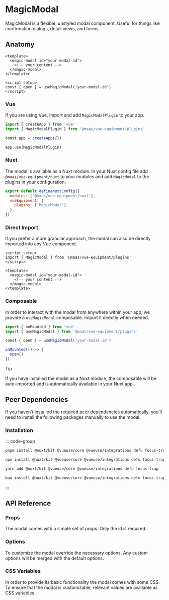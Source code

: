 # MagicModal

MagicModal is a flexible, unstyled modal component. Useful for things like confirmation dialogs, detail views, and forms.

<ComponentPreview src="./demo/DefaultDemo.vue" />

<!--@include: @/apps/docs/src/content/snippets/overview.md-->

## Anatomy

```vue
<template>
  <magic-modal id="your-modal-id">
    <!-- your content -->
  </magic-modal>
</template>

<script setup>
const { open } = useMagicModal('your-modal-id')
</script>
```

<!--@include: @/apps/docs/src/content/snippets/installation.md-->

### Vue

If you are using Vue, import and add `MagicModalPlugin` to your app.

```js
import { createApp } from 'vue'
import { MagicModalPlugin } from '@maas/vue-equipment/plugins'

const app = createApp({})

app.use(MagicModalPlugin)
```

### Nuxt

The modal is available as a Nuxt module. In your Nuxt config file add `@maas/vue-equipment/nuxt` to your modules and add `MagicModal` to the plugins in your configuration.

```js
export default defineNuxtConfig({
  modules: ['@maas/vue-equipment/nuxt'],
  vueEquipment: {
    plugins: ['MagicModal'],
  },
})
```

### Direct Import

If you prefer a more granular approach, the modal can also be directly imported into any Vue component.

```vue
<script setup>
import { MagicModal } from '@maas/vue-equipment/plugins'
</script>

<template>
  <magic-modal id="your-modal-id">
    <!-- your content -->
  </magic-modal>
</template>
```

### Composable

In order to interact with the modal from anywhere within your app, we provide a `useMagicModal` composable. Import it directly when needed.

```js
import { onMounted } from 'vue'
import { useMagicModal } from '@maas/vue-equipment/plugins'

const { open } = useMagicModal('your-modal-id')

onMounted(() => {
  open()
})
```

> [!TIP]
> If you have installed the modal as a Nuxt module, the composable will be auto-imported and is automatically available in your Nuxt app.

## Peer Dependencies

If you haven’t installed the required peer dependencies automatically, you’ll need to install the following packages manually to use the modal.

<ProseTable
  :columns="[
    { label: 'Package'},
  ]"
  :rows="[
    {
      items: [
        {
          label: '[@nuxt/kit](https://www.npmjs.com/package/@nuxt/kit)'
        }
      ]
    },
    {
      items: [
        {
          label: '[@vueuse/core](https://www.npmjs.com/package/@vueuse/core)'
        }
      ]
    },
    {
      items: [
        {
          label: '[@vueuse/integrations](https://www.npmjs.com/package/@vueuse/integrations)'
        }
      ]
    },
    {
      items: [
        {
          label: '[defu](https://www.npmjs.com/package/defu)'
        }
      ]
    },
    {
      items: [
        {
          label: '[focus-trap](https://www.npmjs.com/package/focus-trap)'
        }
      ]
    }
  ]"
/>

### Installation

::: code-group

```sh [pnpm]
pnpm install @nuxt/kit @vueuse/core @vueuse/integrations defu focus-trap
```

```sh [npm]
npm install @nuxt/kit @vueuse/core @vueuse/integrations defu focus-trap
```

```sh [yarn]
yarn add @nuxt/kit @vueuse/core @vueuse/integrations defu focus-trap
```

```sh [bun]
bun install @nuxt/kit @vueuse/core @vueuse/integrations defu focus-trap
```

:::

## API Reference

### Props

The modal comes with a simple set of props. Only the id is required.

<ProseTable
  :columns="[
    { label: 'Prop' },
    { label: 'Type' },
    { label: 'Required' }
  ]"
  :rows="[
    {
      items: [
        {
          label: 'id',
          description: 'Providing an id is required. Can either be a string or a ref.'
        },
        {
          label: 'MaybeRef\<string\>',
          escape: true
        },
        {
          label: 'true'
        }
      ]
    },
    {
      items: [
        {
          label: 'options',
          description: 'Refer to the [options table](#options) for details.'
        },
        {
          label: 'MagicModalOptions'
        },
        {
          label: 'false'
        }
      ]
    },
    {
      items: [
        {
          label: 'component',
          description: 'Optionally pass a Vue component instance. Renders in place of the modal’s slot.'
        },
        {
          label: 'Component'
        },
        {
          label: 'false'
        }
      ]
    }
  ]"
/>

### Options

To customize the modal override the necessary options. Any custom options will be merged with the default options.

<ProseTable
  :columns="[
    { label: 'Option' },
    { label: 'Type' },
    { label: 'Default' }
  ]"
  :rows="[
    {
      items: [
        {
          label: 'backdrop',
          description: 'Show or hide a backdrop element. Only visible when the modal is open.'
        },
        {
          label: 'boolean'
        },
        {
          label: 'true'
        }
      ]
    },
    {
      items: [
        {
          label: 'tag',
          description: 'Specify the modal’s HTML element.'
        },
        {
          label: 'string',
          description: '\'dialog\' | \'div\''
        },
        {
          label: '\'dialog\''
        }
      ]
    },
    {
      items: [
        {
          label: 'focusTrap',
          description: 'Pass focus-trap options or disable completely. A complete list of options can be found [here](https://www.npmjs.com/package/focus-trap#createoptions). Make sure to disable this, if you do not have a focusable element in your modal.'
        },
        {
          label: 'boolean | FocusTrapOptions'
        },
        {
          label: 'object'
        }
      ]
    },
    {
      items: [
        {
          label: 'scrollLock',
          description: 'Lock body scroll when the modal is open.'
        },
        {
          label: 'boolean | object'
        },
        {
          label: 'object'
        }
      ]
    },
    {
      items: [
        {
          label: 'scrollLock.padding',
          description: 'Locking the body scroll hides any permanently visible scrollbar. Adding a padding to fixed elements prevents them from shifting in this case.'
        },
        {
          label: 'boolean'
        },
        {
          label: 'true'
        }
      ]
    },
    {
      items: [
        {
          label: 'teleport.target',
          description: 'Specify the teleport target or disable teleporting the modal completely.'
        },
        {
          label: 'string'
        },
        {
          label: '\'body\''
        }
      ]
    },
    {
      items: [
        {
          label: 'teleport.disabled',
          description: 'Specify the teleport target or disable teleporting the modal completely.'
        },
        {
          label: 'boolean'
        },
        {
          label: 'false'
        }
      ]
    },
    {
      items: [
        {
          label: 'transition.content',
          description: 'Set the transition name for the modal itself.'
        },
        {
          label: 'string'
        },
        {
          label: '\'magic-modal--content\''
        }
      ]
    },
    {
      items: [
        {
          label: 'transition.backdrop',
          description: 'Set the transition name for the modal’s backdrop.'
        },
        {
          label: 'string'
        },
        {
          label: '\'magic-modal--backdrop\''
        }
      ]
    },
    {
      items: [
        {
          label: 'keyListener.close',
          description: 'Set keyboard keys to close the modal.'
        },
        {
          label: 'string[]'
        },
        {
          label: '[\'Escape\']'
        }
      ]
    }
  ]"
/>

### CSS Variables

In order to provide its basic functionality the modal comes with some CSS. To ensure that the modal is customizable, relevant values are available as CSS variables.

<ProseTable
  :columns="[
    { label: 'Variable' },
    { label: 'Default' },
  ]"
  :rows="[
    {
      items: [
        {
          label: '--magic-modal-z-index'
        },
        {
          label: '999'
        },
      ]
    },
    {
      items: [
        {
          label: '--magic-modal-content-align-items'
        },
        {
          label: 'center'
        },
      ]
    },
    {
      items: [
        {
          label: '--magic-modal-content-justify-content'
        },
        {
          label: 'center'
        },
      ]
    },
    {
      items: [
        {
          label: '--magic-modal-content-overflow-y'
        },
        {
          label: 'auto'
        },
      ]
    },
    {
      items: [
        {
          label: '--magic-modal-backdrop-color'
        },
        {
          label: 'rgba(0, 0, 0, 0.5)'
        },
      ]
    },
    {
      items: [
        {
          label: '--magic-modal-backdrop-filter'
        },
        {
          label: 'unset'
        },
      ]
    }
  ]"
/>
